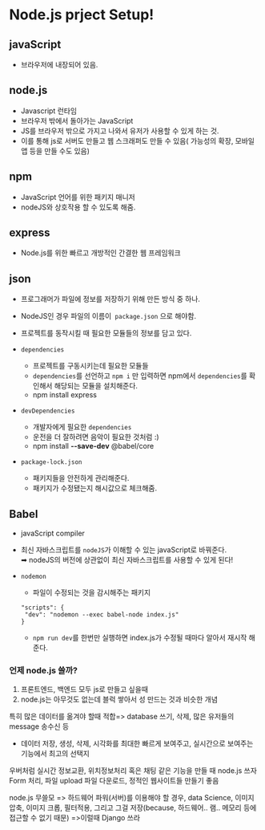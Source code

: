 # Node.js prject Setup!

## javaScript

- 브라우저에 내장되어 있음.

## node.js

- Javascript 런타임
- 브라우저 밖에서 돌아가는 JavaScript
- JS를 브라우저 밖으로 가지고 나와서 유저가 사용할 수 있게 하는 것.
- 이를 통해 js로 서버도 만들고 웹 스크래퍼도 만들 수 있음( 가능성의 확장, 모바일 앱 등을 만들 수도 있음)

## npm

- JavaScript 언어를 위한 패키지 매니저
- nodeJS와 상호작용 할 수 있도록 해줌.

## express

- Node.js를 위한 빠르고 개방적인 간결한 웹 프레임워크

## json

- 프로그래머가 파일에 정보를 저장하기 위해 만든 방식 중 하나.
- NodeJS인 경우 파일의 이름이` package.json` 으로 해야함.
- 프로젝트를 동작시킬 때 필요한 모듈들의 정보를 담고 있다.
- `dependencies`

  - 프로젝트를 구동시키는데 필요한 모듈들
  - `dependencies`를 선언하고 `npm i` 만 입력하면 npm에서 `dependencies`를 확인해서 해당되는 모듈을 설치해준다.
  - npm install express

- `devDependencies`

  - 개발자에게 필요한 `dependencies`
  - 운전을 더 잘하려면 음악이 필요한 것처럼 :)
  - npm install **--save-dev** @babel/core

- `package-lock.json`
  - 패키지들을 안전하게 관리해준다.
  - 패키지가 수정됐는지 해시값으로 체크해줌.

## Babel

- javaScript compiler
- 최신 자바스크립트를 `nodeJS`가 이해할 수 있는 javaScript로 바꿔준다.  
  ➡ nodeJS의 버전에 상관없이 최신 자바스크립트를 사용할 수 있게 된다!

- `nodemon`
  - 파일이 수정되는 것을 감시해주는 패키지
  ```
  "scripts": {
   "dev": "nodemon --exec babel-node index.js"
  }
  ```
  - `npm run dev`를 한번만 실행하면 index.js가 수정될 때마다 알아서 재시작 해준다.

### 언제 node.js 쓸까?

1. 프론트엔드, 백엔드 모두 js로 만들고 싶을때
2. node.js는 아무것도 없는데 블럭 쌓아서 성 만드는 것과 비슷한 개념

특히 많은 데이터를 옮겨야 할때 적합=> database 쓰기, 삭제, 많은 유저들의 message 송수신 등

- 데이터 저장, 생성, 삭제, 시각화를 최대한 빠르게 보여주고, 실시간으로 보여주는 기능에서 최고의 선택지

우버처럼 실시간 정보교환, 위치정보처리 혹은 채팅 같은 기능을 만들 때 node.js 쓰자
Form 처리, 파일 upload 파일 다운로드, 정적인 웹사이트들 만들기 좋음

node.js 무쓸모 => 하드웨어 파워(서버)를 이용해야 할 경우, data Science, 이미지 압축, 이미지 크롭, 필터적용, 그리고 그걸 저장(because, 하드웨어.. 램.. 메모리 등에 접근할 수 없기 때문) =>이럴때 Django 쓰라
